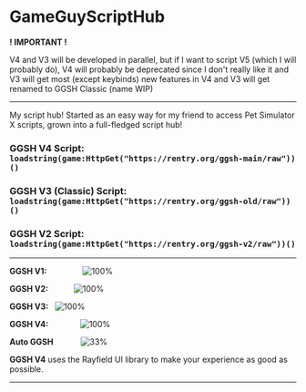 # GameGuyScriptHub

__! IMPORTANT !__

 V4 and V3 will be developed in parallel, but if I want to script V5 (which I will probably do), V4 will probably be deprecated since I don't really like it and V3 will get most (except keybinds) new features in V4 and V3 will get renamed to GGSH Classic (name WIP)



- ----------------------------------------------------------------------------------

My script hub! Started as an easy way for my friend to access Pet Simulator X scripts, grown into a full-fledged script hub!

### GGSH V4 Script: `loadstring(game:HttpGet("https://rentry.org/ggsh-main/raw"))()`
### GGSH V3 (Classic) Script: `loadstring(game:HttpGet("https://rentry.org/ggsh-old/raw"))()`
### GGSH V2 Script: `loadstring(game:HttpGet("https://rentry.org/ggsh-v2/raw"))()`

- ----------------------------------------------------------------------------------
**GGSH V1:**                  ![100%](https://progress-bar.dev/100/?title=deleted)

**GGSH V2:**            ![100%](https://progress-bar.dev/100/?title=deprecated)

**GGSH V3:**   ![100%](https://progress-bar.dev/100/?title=no major updates)

**GGSH V4:**               ![100%](https://progress-bar.dev/100/?title=released)

**Auto GGSH**             ![33%](https://progress-bar.dev/33/?title=on hold)

**GGSH V4** uses the Rayfield UI library to make your experience as good as possible.
- -----------------------------------------------------------------------------------
